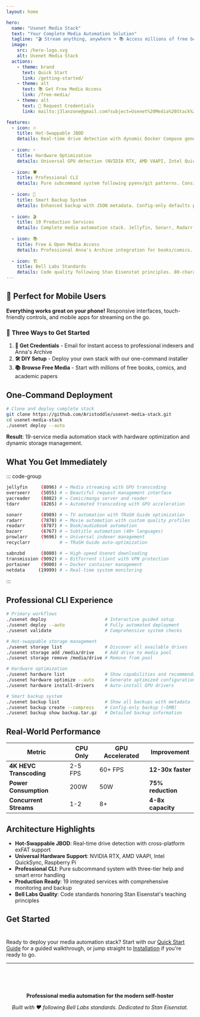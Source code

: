 ```yaml
---
layout: home

hero:
  name: "Usenet Media Stack"
  text: "Your Complete Media Automation Solution"
  tagline: "🎬 Stream anything, anywhere • 📚 Access millions of free books & comics • 🔧 One-command setup • 📱 Mobile-first design"
  image:
    src: /hero-logo.svg
    alt: Usenet Media Stack
  actions:
    - theme: brand
      text: Quick Start
      link: /getting-started/
    - theme: alt
      text: 📚 Get Free Media Access
      link: /free-media/
    - theme: alt
      text: 📧 Request Credentials
      link: mailto:j3lanzone@gmail.com?subject=Usenet%20Media%20Stack%20-%20Credential%20Request&body=Hi%20Joe,%0A%0AI'd%20like%20access%20to%20your%20professional%20media%20automation%20stack.%20Please%20send%20me:%0A%0A-%20Usenet%20provider%20credentials%0A-%20Indexer%20API%20keys%0A-%20Anna's%20Archive%20professional%20access%0A-%20VPN%20configuration%0A%0AThanks!

features:
  - icon: 🔥
    title: Hot-Swappable JBOD
    details: Real-time drive detection with dynamic Docker Compose generation. Plug/unplug drives without service restart. Works with exFAT, ZFS, cloud mounts.
    
  - icon: ⚡
    title: Hardware Optimization
    details: Universal GPU detection (NVIDIA RTX, AMD VAAPI, Intel QuickSync, Pi VideoCore). 4K HEVC transcoding 2-5 FPS → 60+ FPS. Auto-driver installation.
    
  - icon: 🛡️
    title: Professional CLI
    details: Pure subcommand system following pyenv/git patterns. Consistent action verbs across components. Three-tier help system. Smart error handling.
    
  - icon: 💾
    title: Smart Backup System
    details: Enhanced backup with JSON metadata. Config-only defaults prevent size explosions. Atomic restore with rollback. Disaster recovery ready.
    
  - icon: 🎬
    title: 19 Production Services
    details: Complete media automation stack. Jellyfin, Sonarr, Radarr, Prowlarr, SABnzbd, Transmission, Overseerr, Tdarr, and more. TRaSH Guide integration.
    
  - icon: 📚
    title: Free & Open Media Access
    details: Professional Anna's Archive integration for books/comics. YACReader for manga/comics. Readarr for audiobooks. Access millions of open-access academic papers, public domain works, and Creative Commons content.
    
  - icon: 🏗️
    title: Bell Labs Standards
    details: Code quality following Stan Eisenstat principles. 80-character lines, function contracts, comprehensive documentation. Production-ready architecture.
---
```


## 📱 **Perfect for Mobile Users**

**Everything works great on your phone!** Responsive interfaces, touch-friendly controls, and mobile apps for streaming on the go.

### 🚀 **Three Ways to Get Started**

1. **📧 Get Credentials** - Email for instant access to professional indexers and Anna's Archive
2. **🛠️ DIY Setup** - Deploy your own stack with our one-command installer  
3. **📚 Browse Free Media** - Start with millions of free books, comics, and academic papers

## One-Command Deployment

```bash
# Clone and deploy complete stack
git clone https://github.com/Aristoddle/usenet-media-stack.git
cd usenet-media-stack
./usenet deploy --auto
```

**Result**: 19-service media automation stack with hardware optimization and dynamic storage management.

## What You Get Immediately

::: code-group

```bash [Media Services]
jellyfin     (8096) # → Media streaming with GPU transcoding
overseerr    (5055) # → Beautiful request management interface  
yacreader    (8082) # → Comic/manga server and reader
tdarr        (8265) # → Automated transcoding with GPU acceleration
```

```bash [Automation Stack]
sonarr       (8989) # → TV automation with TRaSH Guide optimization
radarr       (7878) # → Movie automation with custom quality profiles
readarr      (8787) # → Book/audiobook automation
bazarr       (6767) # → Subtitle automation (40+ languages)
prowlarr     (9696) # → Universal indexer management
recyclarr           # → TRaSH Guide auto-optimization
```

```bash [Download & Management]
sabnzbd      (8080) # → High-speed Usenet downloading
transmission (9092) # → BitTorrent client with VPN protection
portainer    (9000) # → Docker container management
netdata     (19999) # → Real-time system monitoring
```

:::

## Professional CLI Experience

```bash
# Primary workflows
./usenet deploy                      # Interactive guided setup
./usenet deploy --auto               # Fully automated deployment
./usenet validate                    # Comprehensive system checks

# Hot-swappable storage management
./usenet storage list                # Discover all available drives
./usenet storage add /media/drive    # Add drive to media pool
./usenet storage remove /media/drive # Remove from pool

# Hardware optimization
./usenet hardware list               # Show capabilities and recommendations
./usenet hardware optimize --auto    # Generate optimized configurations
./usenet hardware install-drivers    # Auto-install GPU drivers

# Smart backup system
./usenet backup list                 # Show all backups with metadata
./usenet backup create --compress    # Config-only backup (~5MB)
./usenet backup show backup.tar.gz   # Detailed backup information
```

## Real-World Performance

| Metric | CPU Only | GPU Accelerated | Improvement |
|--------|----------|----------------|-------------|
| **4K HEVC Transcoding** | 2-5 FPS | 60+ FPS | **12-30x faster** |
| **Power Consumption** | 200W | 50W | **75% reduction** |
| **Concurrent Streams** | 1-2 | 8+ | **4-8x capacity** |

## Architecture Highlights

- **Hot-Swappable JBOD**: Real-time drive detection with cross-platform exFAT support
- **Universal Hardware Support**: NVIDIA RTX, AMD VAAPI, Intel QuickSync, Raspberry Pi
- **Professional CLI**: Pure subcommand system with three-tier help and smart error handling
- **Production Ready**: 19 integrated services with comprehensive monitoring and backup
- **Bell Labs Quality**: Code standards honoring Stan Eisenstat's teaching principles

## Get Started

<div class="tip custom-block" style="padding-top: 8px">

Ready to deploy your media automation stack? Start with our [Quick Start Guide](/getting-started/) for a guided walkthrough, or jump straight to [Installation](/getting-started/installation) if you're ready to go.

</div>

---

<div style="text-align: center; margin-top: 2rem; padding-top: 2rem; border-top: 1px solid var(--vp-c-divider);">

**Professional media automation for the modern self-hoster**

*Built with ❤️ following Bell Labs standards. Dedicated to Stan Eisenstat.*

</div>